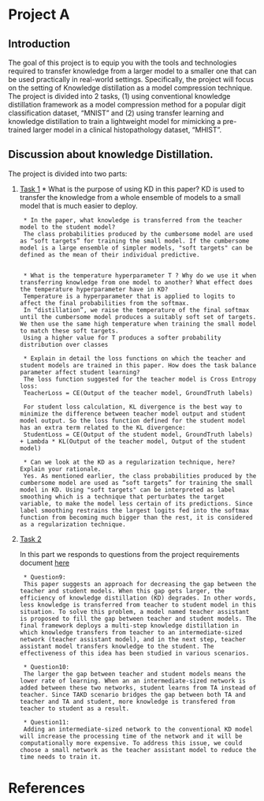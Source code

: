 # Project A


## Introduction 
The goal of this project is to equip you with the tools and technologies required to transfer knowledge from a larger model to a smaller one that can be used practically in real-world settings. Specifically, the project will focus on the setting of Knowledge distillation as a model compression technique. The project
is divided into 2 tasks, (1) using conventional knowledge distillation framework as a model compression method for a popular digit classification dataset, “MNIST” and (2) using transfer learning and knowledge distillation to train a lightweight model for mimicking a pre-trained larger model in a clinical histopathology dataset, “MHIST”. 

## Discussion about knowledge Distillation.

The project is divided into two parts:

1. [Task 1](./Task1.ipynb)
        * What is the purpose of using KD in this paper? 
        KD is used to transfer the knowledge from a whole ensemble of models to a small model that is much easier to deploy.


        * In the paper, what knowledge is transferred from the teacher model to the student model?
        The class probabilities produced by the cumbersome model are used as “soft targets” for training the small model. If the cumbersome model is a large ensemble of simpler models, "soft targets" can be defined as the mean of their individual predictive.


        * What is the temperature hyperparameter T ? Why do we use it when transferring knowledge from one model to another? What effect does the temperature hyperparameter have in KD?
        Temperature is a hyperparameter that is applied to logits to affect the final probabilities from the softmax. 
        In “distillation”, we raise the temperature of the final softmax until the cumbersome model produces a suitably soft set of targets. We then use the same high temperature when training the small model to match these soft targets.
        Using a higher value for T produces a softer probability distribution over classes

        * Explain in detail the loss functions on which the teacher and student models are trained in this paper. How does the task balance parameter affect student learning? 
        The loss function suggested for the teacher model is Cross Entropy loss:
        TeacherLoss = CE(Output of the teacher model, GroundTruth labels) 

        For student loss calculation, KL divergence is the best way to minimize the difference between teacher model output and student model output. So the loss function defined for the student model has an extra term related to the KL divergence:
        StudentLoss = CE(Output of the student model, GroundTruth labels) + Lambda * KL(Output of the teacher model, Output of the student model)

        * Can we look at the KD as a regularization technique, here? Explain your rationale.
        Yes. As mentioned earlier, the class probabilities produced by the cumbersome model are used as “soft targets” for training the small model in KD. Using "soft targets" can be interpreted as label smoothing which is a technique that perturbates the target variable, to make the model less certain of its predictions. Since label smoothing restrains the largest logits fed into the softmax function from becoming much bigger than the rest, it is considered as a regularization technique.
   
2. [Task 2](./Task2.ipynb)

    In this part we responds to questions from the project requirements document [here](./Papers/ECE1512_2022F_ProjectA_Assignment.pdf)

        * Question9:
        This paper suggests an approach for decreasing the gap between the teacher and student models. When this gap gets larger, the efficiency of knowledge distillation (KD) degrades. In other words, less knowledge is transferred from teacher to student model in this situation. To solve this problem, a model named teacher assistant is proposed to fill the gap between teacher and student models. The final framework deploys a multi-step knowledge distillation in which knowledge transfers from teacher to an intermediate-sized network (teacher assistant model), and in the next step, teacher assistant model transfers knowledge to the student. The effectiveness of this idea has been studied in various scenarios. 

        * Question10:
        The larger the gap between teacher and student models means the lower rate of learning. When an an intermediate-sized network is added between these two networks, student learns from TA instead of teacher. Since TAKD scenario bridges the gap between both TA and teacher and TA and student, more knowledge is transfered from teacher to student as a result. 

        * Question11:
        Adding an intermediate-sized network to the conventional KD model will increase the processing time of the network and it will be computationally more expensive. To address this issue, we could choose a small network as the teacher assistant model to reduce the time needs to train it.

# References
